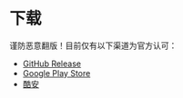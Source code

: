 # 下载
谨防恶意翻版！目前仅有以下渠道为官方认可：
* [GitHub Release](https://github.com/FreezeYou/FreezeYou/releases)
* [Google Play Store](https://play.google.com/cf.playhi.freezeyou)
* [酷安](https://www.coolapk.com/apk/165728)


